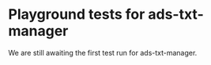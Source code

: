# Playground tests for ads-txt-manager
We are still awaiting the first test run for ads-txt-manager.
